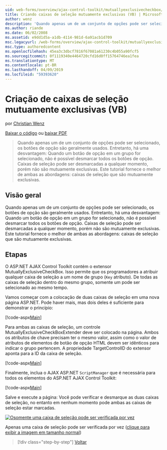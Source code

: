 ```yaml
---
uid: web-forms/overview/ajax-control-toolkit/mutuallyexclusivecheckbox/creating-mutually-exclusive-checkboxes-vb
title: Criando caixas de seleção mutuamente exclusivas (VB) | Microsoft Docs
author: wenz
description: 'Quando apenas um de um conjunto de opções pode ser selecionado, os botões de opção são geralmente usados. Entretanto, há uma desvantagem: Uma vez um botão de opção em um grupo é selecionado,...'
ms.author: riande
ms.date: 06/02/2008
ms.assetid: e9dd1d5a-a1db-4114-981d-6a91acb1d709
msc.legacyurl: /web-forms/overview/ajax-control-toolkit/mutuallyexclusivecheckbox/creating-mutually-exclusive-checkboxes-vb
msc.type: authoredcontent
ms.openlocfilehash: 45ea3c3dbcf7816f67081a61230c4b055a90fcf5
ms.sourcegitcommit: 0f1119340e4464720cfd16d0ff15764746ea1fea
ms.translationtype: MT
ms.contentlocale: pt-BR
ms.lasthandoff: 04/09/2019
ms.locfileid: "59393620"
---
```

# <a name="creating-mutually-exclusive-checkboxes-vb"></a>Criação de caixas de seleção mutuamente exclusivas (VB)

por [Christian Wenz](https://github.com/wenz)

[Baixar o código](http://download.microsoft.com/download/9/3/f/93f8daea-bebd-4821-833b-95205389c7d0/MutuallyExclusiveCheckBox0.vb.zip) ou [baixar PDF](http://download.microsoft.com/download/b/6/a/b6ae89ee-df69-4c87-9bfb-ad1eb2b23373/mutuallyexclusivecheckbox0VB.pdf)

> Quando apenas um de um conjunto de opções pode ser selecionado, os botões de opção são geralmente usados. Entretanto, há uma desvantagem: Quando um botão de opção em um grupo for selecionado, não é possível desmarcar todos os botões de opção. Caixas de seleção pode ser desmarcadas a qualquer momento, porém não são mutuamente exclusivas. Este tutorial fornece o melhor de ambas as abordagens: caixas de seleção que são mutuamente exclusivas.


## <a name="overview"></a>Visão geral

Quando apenas um de um conjunto de opções pode ser selecionado, os botões de opção são geralmente usados. Entretanto, há uma desvantagem: Quando um botão de opção em um grupo for selecionado, não é possível desmarcar todos os botões de opção. Caixas de seleção pode ser desmarcadas a qualquer momento, porém não são mutuamente exclusivas. Este tutorial fornece o melhor de ambas as abordagens: caixas de seleção que são mutuamente exclusivas.

## <a name="steps"></a>Etapas

O ASP.NET AJAX Control Toolkit contém o extensor MutuallyExclusiveCheckBox. Isso permite que os programadores a atribuir qualquer caixa de seleção a um nome de grupo (`Key` atributo). De todas as caixas de seleção dentro do mesmo grupo, somente um pode ser selecionado ao mesmo tempo.

Vamos começar com a colocação de duas caixas de seleção em uma nova página ASP.NET. Pode haver mais, mas dois deles é suficiente para demonstrar o princípio:

[!code-aspx[Main](creating-mutually-exclusive-checkboxes-vb/samples/sample1.aspx)]

Para ambas as caixas de seleção, um controle MutuallyExclusiveCheckBoxExtender deve ser colocado na página. Ambos os atributos de chave precisam ter o mesmo valor, assim como o valor de atributos de elementos de botão de opção HTML devem ser idênticos para indicar o grupo pertencem. A propriedade TargetControlID do extensor aponta para a ID da caixa de seleção.

[!code-aspx[Main](creating-mutually-exclusive-checkboxes-vb/samples/sample2.aspx)]

Finalmente, inclua o AJAX ASP.NET `ScriptManager` que é necessária para todos os elementos do ASP.NET AJAX Control Toolkit:

[!code-aspx[Main](creating-mutually-exclusive-checkboxes-vb/samples/sample3.aspx)]

Salve e execute a página: Você pode verificar e desmarque as duas caixas de seleção, no entanto em nenhum momento pode ambas as caixas de seleção estar marcadas.


[![Osomente uma caixa de seleção pode ser verificada por vez](creating-mutually-exclusive-checkboxes-vb/_static/image2.png)](creating-mutually-exclusive-checkboxes-vb/_static/image1.png)

Apenas uma caixa de seleção pode ser verificada por vez ([clique para exibir a imagem em tamanho normal](creating-mutually-exclusive-checkboxes-vb/_static/image3.png))

> [!div class="step-by-step"]
> [Voltar](creating-mutually-exclusive-checkboxes-cs.md)
